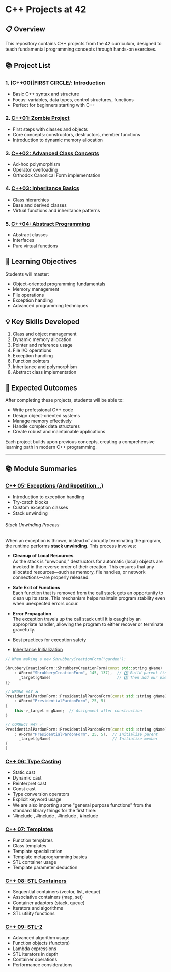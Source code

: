 # C++ Projects at 42

## 📋 Overview

This repository contains C++ projects from the 42 curriculum, designed to teach fundamental programming concepts through hands-on exercises.

## 📚 Project List

### 1. (C++00)[FIRST CIRCLE/: Introduction
- Basic C++ syntax and structure
- Focus: variables, data types, control structures, functions
- Perfect for beginners starting with C++

### 2. [C++01: Zombie Project](FIRST%20CIRCLE/c%2B%2B01)
- First steps with classes and objects
- Core concepts: constructors, destructors, member functions
- Introduction to dynamic memory allocation

### 3. [C++02: Advanced Class Concepts](FIRST%20CIRCLE/c%2B%2B02)
- Ad-hoc polymorphism
- Operator overloading
- Orthodox Canonical Form implementation

### 4. [C++03: Inheritance Basics](FIRST%20CIRCLE/c%2B%2B03)
- Class hierarchies
- Base and derived classes
- Virtual functions and inheritance patterns

### 5. [C++04: Abstract Programming](FIRST%20CIRCLE/c%2B%2B04)
- Abstract classes
- Interfaces
- Pure virtual functions

## 🎯 Learning Objectives

Students will master:
- Object-oriented programming fundamentals
- Memory management
- File operations
- Exception handling
- Advanced programming techniques

## 💡 Key Skills Developed

1. Class and object management
2. Dynamic memory allocation
3. Pointer and reference usage
4. File I/O operations
5. Exception handling
6. Function pointers
7. Inheritance and polymorphism
8. Abstract class implementation

## 🚀 Expected Outcomes

After completing these projects, students will be able to:
- Write professional C++ code
- Design object-oriented systems
- Manage memory effectively
- Handle complex data structures
- Create robust and maintainable applications

Each project builds upon previous concepts, creating a comprehensive learning path in modern C++ programming.


------

## 📚 Module Summaries

### [C++ 05: Exceptions (And Repetition...)](SECOND%20CIRCLE/CPP05)
- Introduction to exception handling
- Try-catch blocks
- Custom exception classes
- Stack unwinding
###### Stack Unwinding Process

When an exception is thrown, instead of abruptly terminating the program, the runtime performs **stack unwinding**. This process involves:

- **Cleanup of Local Resources**  
    As the stack is "unwound," destructors for automatic (local) objects are invoked in the reverse order of their creation. This ensures that any allocated resources—such as memory, file handles, or network connections—are properly released.

- **Safe Exit of Functions**  
    Each function that is removed from the call stack gets an opportunity to clean up its state. This mechanism helps maintain program stability even when unexpected errors occur.

- **Error Propagation**  
    The exception travels up the call stack until it is caught by an appropriate handler, allowing the program to either recover or terminate gracefully.
- Best practices for exception safety
- [Inheritance Initialization](SECOND%20CIRCLE/CPP05/ShrubberyCreationForm.cpp)
```cpp
// When making a new ShrubberyCreationForm("garden"):

ShrubberyCreationForm::ShrubberyCreationForm(const std::string gName)
    : AForm("ShrubberyCreationForm", 145, 137),  // 1️⃣ Build parent first!
      _target(gName)                             // 2️⃣ Then add our piece
{}

```
```cpp
// WRONG WAY ❌
PresidentialPardonForm::PresidentialPardonForm(const std::string gName) 
    : AForm("PresidentialPardonForm", 25, 5)
{
    this->_target = gName;  // Assignment after construction
}

// CORRECT WAY ✅
PresidentialPardonForm::PresidentialPardonForm(const std::string gName) 
    : AForm("PresidentialPardonForm", 25, 5),  // Initialize parent
      _target(gName)                           // Initialize member
{
}
```

### [C++ 06: Type Casting](SECOND%20CIRCLE/CPP06)
- Static cast
- Dynamic cast
- Reinterpret cast
- Const cast
- Type conversion operators
- Explicit keyword usage
- We are also importing some "general purpose functions" from the standard library things for the first time:
- '#include <cmath>, #include <iomanip>, #include <cstdlib>, #include <climits>

### [C++ 07: Templates](SECOND%20CIRCLE/CPP07)
- Function templates
- Class templates
- Template specialization
- Template metaprogramming basics
- STL container usage
- Template parameter deduction

### [C++ 08: STL Containers](SECOND%20CIRCLE/CPP08)
- Sequential containers (vector, list, deque)
- Associative containers (map, set)
- Container adaptors (stack, queue)
- Iterators and algorithms
- STL utility functions

### [C++ 09: STL-2](SECOND%20CIRCLE/CPP09)
- Advanced algorithm usage
- Function objects (functors)
- Lambda expressions
- STL iterators in depth
- Container operations
- Performance considerations